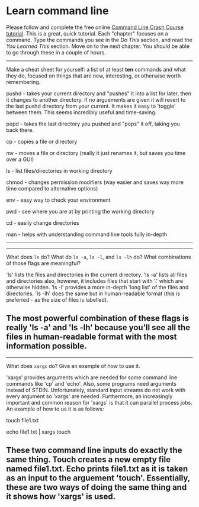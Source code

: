 # Learn command line

Please follow and complete the free online [Command Line Crash Course
tutorial](http://cli.learncodethehardway.org/book/). This is a great,
quick tutorial. Each "chapter" focuses on a command. Type the commands
you see in the _Do This_ section, and read the _You Learned This_
section. Move on to the next chapter. You should be able to go through
these in a couple of hours.  


---

Make a cheat sheet for yourself: a list of at least **ten** commands and what they do, focused on things that are new, interesting, or otherwise worth remembering.

pushd - takes your current directory and "pushes" it into a list for later, then it changes to another directory. If no arguements are given it will revert to the last pushd directory from your current.  It makes it easy to 'toggle' between them.  This seems incredibly useful and time-saving.

popd - takes the last directory you pushed and "pops" it off, taking you back there.

cp - copies a file or directory

mv - moves a file or directory (really it just renames it, but saves you time over a GUI)

ls - list files/directories in working directory

chmod - changes permission modifiers (way easier and saves way more time compared to alternative options)

env - easy way to check your environment

pwd - see where you are at by printing the working directory

cd - easily change directories

man - helps with understanding command line tools fully in-depth

---


---

What does `ls` do? What do `ls -a`, `ls -l`, and `ls -lh` do? What combinations of those flags are meaningful?

'ls' lists the files and directories in the current directory.  'ls -a' lists all files and directories also, however, it includes files that start with '.' which are otherwise hidden.  'ls -l' provides a more in-depth 'long list' of the files and directories.  'ls -lh' does the same but in human-readable format (this is preferred - as the size of files is labelled).

The most powerful combination of these flags is really 'ls -a' and 'ls -lh' because you'll see all the files in human-readable format with the most information possible.
---


---

What does `xargs` do? Give an example of how to use it.

'xargs' provides arguments which are needed for some command line commands like 'cp' and 'echo'.  Also, some programs need arguments instead of STDIN.  Unfortunately, standard input streams do not work with every argument so 'xargs' are needed.  Furthermore, an increasingly important and common reason for 'xargs' is that it can parallel process jobs.  An example of how to us it is as follows:

touch file1.txt

echo file1.txt | xargs touch

These two command line inputs do exactly the same thing.  Touch creates a new empty file named file1.txt.  Echo prints file1.txt as it is taken as an input to the arguement 'touch'.  Essentially, these are two ways of doing the same thing and it shows how 'xargs' is used.
---

